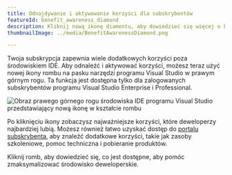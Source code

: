 ```yaml
---
title: Odnajdywanie i aktywowanie korzyści dla subskrybentów
featureId: benefit_awareness_diamond
description: Kliknij nową ikonę diamentu, aby dowiedzieć się więcej o korzyściach uwzględnionych w subskrypcji programu Visual Studio.
thumbnailImage: ../media/BenefitAwarenessDiamond.png

---
```


Twoja subskrypcja zapewnia wiele dodatkowych korzyści poza środowiskiem IDE. Aby odnaleźć i aktywować korzyści, możesz teraz użyć nowej ikony rombu na pasku narzędzi programu Visual Studio w prawym górnym rogu. Ta funkcja jest dostępna tylko dla zalogowanych subskrybentów programu Visual Studio Enterprise i Professional.

![Obraz prawego górnego rogu środowiska IDE programu Visual Studio przedstawiający nową ikonę w kształcie rombu](../media/BenefitAwarenessDiamond.png)

Po kliknięciu ikony zobaczysz najważniejsze korzyści, które deweloperzy najbardziej lubią. Możesz również łatwo uzyskać dostęp do [portalu subskrybenta](https://my.visualstudio.com), aby znaleźć dodatkowe korzyści, takie jak zasoby szkoleniowe, pomoc techniczna i pobieranie produktów.

Kliknij romb, aby dowiedzieć się, co jest dostępne, aby pomóc zmaksymalizować środowisko deweloperskie.
